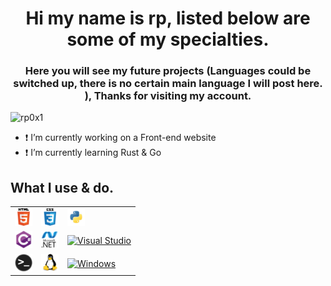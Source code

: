 
<h1 align="center">Hi my name is rp, listed below are some of my specialties.</h1>
<h3 align="center">Here you will see my future projects (Languages could be switched up, there is no certain main language I will post here. ), Thanks for visiting my account.</h3>

<p align="left"> <img src="https://komarev.com/ghpvc/?username=rp0x1&" alt="rp0x1" /> </p>

- ❗ I’m currently working on a Front-end website
- ❗ I’m currently learning Rust & Go

<h2 align="left"> What I use & do. </h2>
<table>
    <tbody>
        <tr>
            <td><a href="#"><img alt="HTML5" title="HTML5" height="28px"
                        src="https://raw.githubusercontent.com/github/explore/80688e429a7d4ef2fca1e82350fe8e3517d3494d/topics/html/html.png" /></a>
            </td>
            <td><a href="#"><img alt="CSS3" title="CSS3" height="28px"
                        src="https://raw.githubusercontent.com/github/explore/80688e429a7d4ef2fca1e82350fe8e3517d3494d/topics/css/css.png" /></a>
            </td>
            <td><a href="#"><img alt="Python" title="Python" height="28px"
                        src="https://raw.githubusercontent.com/github/explore/80688e429a7d4ef2fca1e82350fe8e3517d3494d/topics/python/python.png" /></a>
            </td>
        </tr>
        <tr>
            <td><a href="#"><img alt="C#" title="C#" height="28px"
                        src="https://raw.githubusercontent.com/devicons/devicon/master/icons/csharp/csharp-original.svg" /></a>
            </td>
            <td><a href="#"><img alt=".NET" title=".NET" height="28px"
                        src="https://raw.githubusercontent.com/devicons/devicon/master/icons/dot-net/dot-net-original-wordmark.svg" /></a>
            </td>
                        <td><a href="#"><img alt="Visual Studio" title="Visual Studio Code" height="28px"
                       src="https://img.icons8.com/fluent/48/000000/visual-studio-code-2019.png" /></a>
          </td>
        </tr>
        <tr>
        </tr>
        <tr>
            <td><a href="#"><img alt="Terminal" title="Terminal" height="28px"
                        src="https://raw.githubusercontent.com/github/explore/80688e429a7d4ef2fca1e82350fe8e3517d3494d/topics/terminal/terminal.png" /></a>
            </td>
            <td><a href="#"><img alt="Linux" title="Linux" height="28px"
                        src="https://raw.githubusercontent.com/devicons/devicon/master/icons/linux/linux-original.svg" /></a>
            </td>
            <td><a href="#"><img alt="Windows" title="Windows" height="28px"
                        src="https://img.icons8.com/color/48/000000/windows-10" /></a>
            </td>
        </tr>
    </tbody>
</table>
